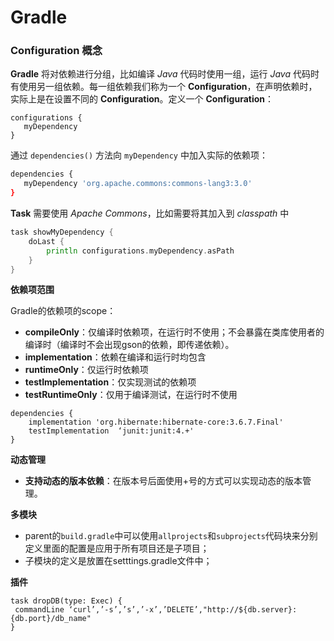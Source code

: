 # Gradle

### Configuration 概念

**Gradle** 将对依赖进行分组，比如编译 *Java* 代码时使用一组，运行 *Java* 代码时有使用另一组依赖。每一组依赖我们称为一个 **Configuration**，在声明依赖时，实际上是在设置不同的 **Configuration**。定义一个 **Configuration**：

```undefined
configurations {
   myDependency
}
```

通过 `dependencies()` 方法向 `myDependency` 中加入实际的依赖项：

```bash
dependencies {
   myDependency 'org.apache.commons:commons-lang3:3.0'
}
```

 **Task** 需要使用 *Apache Commons*，比如需要将其加入到 *classpath* 中

```go
task showMyDependency {
    doLast {
        println configurations.myDependency.asPath
    }
}
```

**依赖项范围**

Gradle的依赖项的scope：

- **compileOnly**：仅编译时依赖项，在运行时不使用；不会暴露在类库使用者的编译时（编译时不会出现gson的依赖，即传递依赖）。
- **implementation**：依赖在编译和运行时均包含
- **runtimeOnly**：仅运行时依赖项
- **testImplementation**：仅实现测试的依赖项
- **testRuntimeOnly**：仅用于编译测试，在运行时不使用

```
dependencies {
    implementation 'org.hibernate:hibernate-core:3.6.7.Final'
    testImplementation  ‘junit:junit:4.+'
}
```



**动态管理**

- **支持动态的版本依赖**：在版本号后面使用+号的方式可以实现动态的版本管理。



**多模块**

- parent的`build.gradle`中可以使用`allprojects`和`subprojects`代码块来分别定义里面的配置是应用于所有项目还是子项目；
- 子模块的定义是放置在setttings.gradle文件中；



**插件**

```
task dropDB(type: Exec) {
 commandLine ‘curl’,’-s’,’s’,’-x’,’DELETE’,"http://${db.server}:{db.port}/db_name"
}
```

